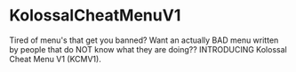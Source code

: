 # KolossalCheatMenuV1
Tired of menu's that get you banned? Want an actually BAD menu written by people that do NOT know what they are doing?? INTRODUCING Kolossal Cheat Menu V1 (KCMV1).
